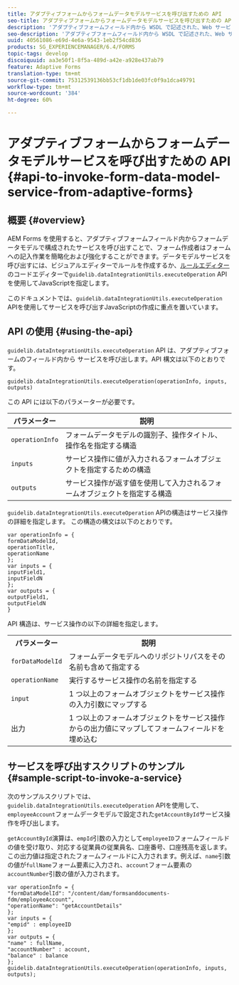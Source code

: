 ```yaml
---
title: アダプティブフォームからフォームデータモデルサービスを呼び出すための API
seo-title: アダプティブフォームからフォームデータモデルサービスを呼び出すための API
description: 'アダプティブフォームフィールド内から WSDL で記述された、Web サービスを呼び出す API について説明します。 '
seo-description: 'アダプティブフォームフィールド内から WSDL で記述された、Web サービスを呼び出す API について説明します。 '
uuid: 40561086-e69d-4e6a-9543-1eb2f54cd836
products: SG_EXPERIENCEMANAGER/6.4/FORMS
topic-tags: develop
discoiquuid: aa3e50f1-8f5a-489d-a42e-a928e437ab79
feature: Adaptive Forms
translation-type: tm+mt
source-git-commit: 75312539136bb53cf1db1de03fc0f9a1dca49791
workflow-type: tm+mt
source-wordcount: '384'
ht-degree: 60%

---
```



# アダプティブフォームからフォームデータモデルサービスを呼び出すための API {#api-to-invoke-form-data-model-service-from-adaptive-forms}

## 概要 {#overview}

AEM Forms を使用すると、アダプティブフォームフィールド内からフォームデータモデルで構成されたサービスを呼び出すことで、フォーム作成者はフォームへの記入作業を簡略化および強化することができます。データモデルサービスを呼び出すには、ビジュアルエディターでルールを作成するか、[ルールエディター](/help/forms/using/rule-editor.md)のコードエディターで`guidelib.dataIntegrationUtils.executeOperation` APIを使用してJavaScriptを指定します。

このドキュメントでは、`guidelib.dataIntegrationUtils.executeOperation` APIを使用してサービスを呼び出すJavaScriptの作成に重点を置いています。

## API の使用 {#using-the-api}

`guidelib.dataIntegrationUtils.executeOperation` API は、アダプティブフォームのフィールド内から サービスを呼び出します。API 構文は以下のとおりです。

```
guidelib.dataIntegrationUtils.executeOperation(operationInfo, inputs, outputs)
```

この API には以下のパラメーターが必要です。

| パラメーター | 説明 |
|---|---|
| `operationInfo` | フォームデータモデルの識別子、操作タイトル、操作名を指定する構造 |
| `inputs` | サービス操作に値が入力されるフォームオブジェクトを指定するための構造 |
| `outputs` | サービス操作が返す値を使用して入力されるフォームオブジェクトを指定する構造 |

`guidelib.dataIntegrationUtils.executeOperation` APIの構造はサービス操作の詳細を指定します。 この構造の構文は以下のとおりです。

```
var operationInfo = {
formDataModelId,
operationTitle,
operationName
};
var inputs = {
inputField1,
inputFieldN
};
var outputs = {
outputField1,
outputFieldN
}
```

API 構造は、サービス操作の以下の詳細を指定します。

<table> 
 <tbody> 
  <tr> 
   <th>パラメーター</th> 
   <th>説明</th> 
  </tr> 
  <tr> 
   <td><code>forDataModelId</code></td> 
   <td>フォームデータモデルへのリポジトリパスをその名前も含めて指定する</td> 
  </tr> 
  <tr> 
   <td><code>operationName</code></td> 
   <td>実行するサービス操作の名前を指定する</td> 
  </tr> 
  <tr> 
   <td><code>input</code></td> 
   <td>1 つ以上のフォームオブジェクトをサービス操作の入力引数にマップする</td> 
  </tr> 
  <tr> 
   <td>出力</td> 
   <td>1 つ以上のフォームオブジェクトをサービス操作からの出力値にマップしてフォームフィールドを埋め込む<br /> </td> 
  </tr> 
 </tbody> 
</table>

## サービスを呼び出すスクリプトのサンプル  {#sample-script-to-invoke-a-service}

次のサンプルスクリプトでは、`guidelib.dataIntegrationUtils.executeOperation` APIを使用して、`employeeAccount`フォームデータモデルで設定された`getAccountById`サービス操作を呼び出します。

`getAccountById`演算は、`empId`引数の入力として`employeeID`フォームフィールドの値を受け取り、対応する従業員の従業員名、口座番号、口座残高を返します。 この出力値は指定されたフォームフィールドに入力されます。例えば、`name`引数の値が`fullName`フォーム要素に入力され、`account`フォーム要素の`accountNumber`引数の値が入力されます。

```
var operationInfo = {
"formDataModelId": "/content/dam/formsanddocuments-fdm/employeeAccount",
"operationName": "getAccountDetails"
};
var inputs = {
"empid" : employeeID
};
var outputs = {
"name" : fullName,
"accountNumber" : account,
"balance" : balance
};
guidelib.dataIntegrationUtils.executeOperation(operationInfo, inputs, outputs);
```

